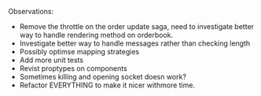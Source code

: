 Observations:

* Remove the throttle on the order update saga, need to investigate better way to handle rendering method on orderbook.
* Investigate better way to handle messages rather than checking length
* Possibly optimse mapping strategies
* Add more unit tests
* Revist proptypes on components
* Sometimes killing and opening socket doesn work?
* Refactor EVERYTHING to make it nicer withmore time.